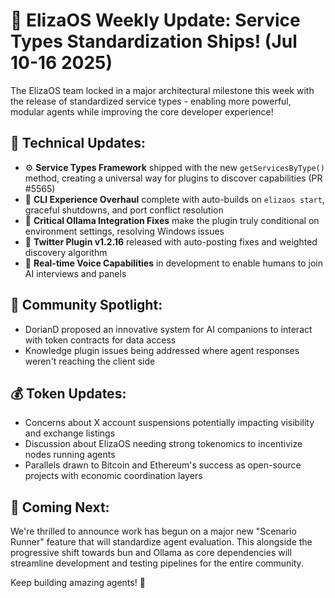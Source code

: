 # 🚀 ElizaOS Weekly Update: Service Types Standardization Ships! (Jul 10-16 2025)

The ElizaOS team locked in a major architectural milestone this week with the release of standardized service types - enabling more powerful, modular agents while improving the core developer experience!

## 📢 Technical Updates:
- ⚙️ **Service Types Framework** shipped with the new `getServicesByType()` method, creating a universal way for plugins to discover capabilities (PR #5565)
- 🔧 **CLI Experience Overhaul** complete with auto-builds on `elizaos start`, graceful shutdowns, and port conflict resolution
- 🐛 **Critical Ollama Integration Fixes** make the plugin truly conditional on environment settings, resolving Windows issues
- 🎯 **Twitter Plugin v1.2.16** released with auto-posting fixes and weighted discovery algorithm
- 📱 **Real-time Voice Capabilities** in development to enable humans to join AI interviews and panels

## 👥 Community Spotlight:
- DorianD proposed an innovative system for AI companions to interact with token contracts for data access
- Knowledge plugin issues being addressed where agent responses weren't reaching the client side

## 💰 Token Updates:
- Concerns about X account suspensions potentially impacting visibility and exchange listings
- Discussion about ElizaOS needing strong tokenomics to incentivize nodes running agents
- Parallels drawn to Bitcoin and Ethereum's success as open-source projects with economic coordination layers

## 🔮 Coming Next:
We're thrilled to announce work has begun on a major new "Scenario Runner" feature that will standardize agent evaluation. This alongside the progressive shift towards bun and Ollama as core dependencies will streamline development and testing pipelines for the entire community.

Keep building amazing agents! 🤖